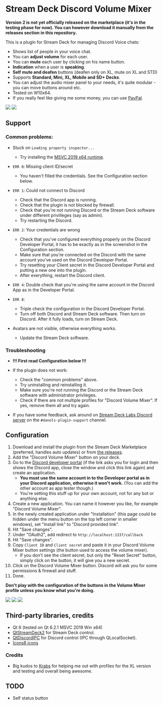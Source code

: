 # Stream Deck Discord Volume Mixer
**Version 2 is not yet officially released on the marketplace (it's in the testing phase for now). You can however download it manually from the releases section in this repository.**

This is a plugin for Stream Deck for managing Discord Voice chats:
* Shows list of people in your voice chat.
* You can **adjust volume** for each user.
* You can **mute** each user by clicking on his name button.
* **Indication** when a user is **speaking**.
* **Self mute and deafen** buttons (deafen only on XL, mute on XL and STD)
* Supports **Standard, Mini, XL, Mobile and SD+ Decks**.
* You can adjust the audio mixer panel to your needs, it's quite modular - you can move buttons around etc.
* Tested on W10x64.
* If you really feel like giving me some money, you can use [PayPal](https://www.paypal.com/donate/?hosted_button_id=QZC5P67TBTRX6).

![](etc/sshot.png)
![](etc/sshot2.png)

## Support

### Common problems:
* Stuck on `Loading property inspector...`
	* Try installing the [MSVC 2019 x64 runtime](https://learn.microsoft.com/en-us/cpp/windows/latest-supported-vc-redist?view=msvc-170).

* `ERR 0`: Missing client ID/secret
	* You haven't filled the credentials. See the Configuration section below.

* `ERR 1`: Could not connect to Discord
	 * Check that the Discord app is running.
	 * Check that the plugin is not blocked by firewall.
	 * Check that you're not running Discord or the Stream Deck software under different privilleges (say as admin).
	 * Try restarting the Discord.

* `ERR 2`: Your credentials are wrong
	* Check that you've configured everything properly on the Discord Developer Portal, it has to be exactly as in the screenshot in the Configuration section.
	* Make sure that you're connected on the Discord with the same account you've used on the Discord Developer Portal.
	* Try resetting your Client secret in the Discord Developer Portal and putting a new one into the plugin.
	* After everything, restart the Discord client.

* `ERR 4`: Double check that you're using the same account in the Discord App as in the Developer Portal.

* `ERR 8`:
	* Triple check the configuration in the Discord Developer Portal.
	* Turn off both Discord and Stream Deck software. Then turn on Discord. After it fully loads, turn on Stream Deck.

* Avatars are not visible, otherwise everything works.
	* Update the Stream Deck software.

### Troubleshooting
* **!!! First read Configuration below !!!**
* If the plugin does not work:
	* Check the "common problems" above.
  	* Try uninstalling and reinstalling it.
  	* Make sure you're not running the Discord or the Stream Deck software with administrator privileges.
	* Check if there are not multiple profiles for "Discord Volume Mixer". If yes, remove them all and try again.

* If you have some feedback, ask around on [Stream Deck Labs Discord server](https://discord.com/invite/294BQE6Xdp) on the `#danols-plugin-support` channel.

## Configuration
1. Download and install the plugin from the Stream Deck Marketplace (preferred, handles auto updates) or from [the releases](https://github.com/CZDanol/StreamDeck-DiscordVolumeMixer2/releases).
2. Add the "Discord Volume Mixer" button on your deck.
3. Go to the [Discord developer portal](https://discordapp.com/developers) (if the link asks you for login and then shows the Discord app, close the window and click this link again) and create an application.
	 * **You must use the same account in to the Developer portal as in your Discord application, otherwise it won't work.** (You can add the other account as app tester though.)
	 * You're setting this stuff up for your own account, not for any bot or anything else.
4. Create a new application. You can name it however you like, for example "Discord Volume Mixer".
5. In the newly created application under "Installation" (this page could be hidden under the menu button on the top left corner in smaller windows), set "Install link" to "Discord provided link".
6. Hit "Save changes".
7. Under "OAuth2", add redirect to `http://localhost:1337/callback`
8. Hit "Save changes".
9. Copy `Client ID` and `Client secret` and paste it in your Discord Volume Mixer button settings (the button used to access the volume mixer).
	 * If you don't see the client secret, but only the "Reset Secret" button, simply click on the button, it will give you a new secret.
10. Click on the Discord Volume Mixer button. Discord will ask you for some permissions & firewall and stuff.
11. Done.

**Don't play with the configuration of the buttons in the Volume Mixer profile unless you know what you're doing.**

![](etc/oauth.png)
![](etc/oauth2.png)
![](etc/streamdeck_settings.png)

## Third-party libraries, credits
* Qt 6 (tested on Qt 6.2.1 MSVC 2019 Win x64)
* [QtStreamDeck2](https://github.com/CZDanol/QtStreamDeck2) for Stream Deck control.
* [QtDiscordIPC](https://github.com/CZDanol/QtDiscordIPC/) for Discord control (IPC through QLocalSocket).
* [Icons8 icons](https://icons8.com/)

### Credits
* Big kudos to [Krabs](https://github.com/krabs-github) for helping me out with profiles for the XL version and testing and overall being awesome.

## TODO
* Self status button
